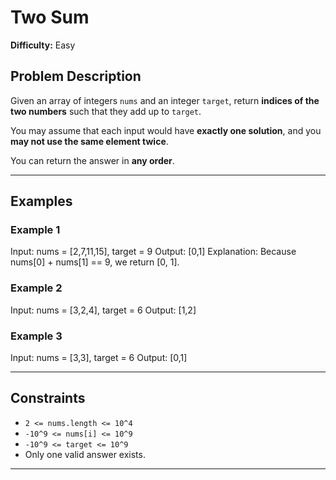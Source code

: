 # Two Sum

**Difficulty:** Easy

## Problem Description

Given an array of integers `nums` and an integer `target`, return **indices of the two numbers** such that they add up to `target`.

You may assume that each input would have **exactly one solution**, and you **may not use the same element twice**.

You can return the answer in **any order**.

---

## Examples

### Example 1
Input: nums = [2,7,11,15], target = 9
Output: [0,1]
Explanation: Because nums[0] + nums[1] == 9, we return [0, 1].


### Example 2
Input: nums = [3,2,4], target = 6
Output: [1,2]

### Example 3
Input: nums = [3,3], target = 6
Output: [0,1]

---

## Constraints

- `2 <= nums.length <= 10^4`
- `-10^9 <= nums[i] <= 10^9`
- `-10^9 <= target <= 10^9`
- Only one valid answer exists.

---